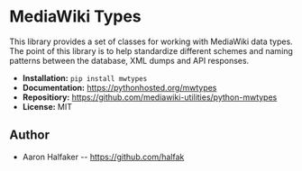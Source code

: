 # MediaWiki Types

This library provides a set of classes for working with MediaWiki data types.  
The point of this library is to help standardize different schemes and naming
patterns between the database, XML dumps and API responses.  

* **Installation:** ``pip install mwtypes``
* **Documentation:** https://pythonhosted.org/mwtypes
* **Repositiory:** https://github.com/mediawiki-utilities/python-mwtypes
* **License:** MIT

## Author
* Aaron Halfaker -- https://github.com/halfak
